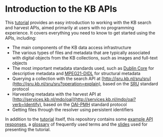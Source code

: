 # Introduction to the KB APIs

This [tutorial](tutorial.md) provides an easy introduction to working with the KB search and harvest APIs, aimed primarily at users with no programming experience. It covers everything you need to know to get started using the APIs, including:

- The main components of the KB data access infrastructure 
- The various types of files and metadata that are typically associated with digital objects from the KB collections, such as images and full-text objects
- The most important metadata standards used, such as [Dublin Core](http://dublincore.org/documents/dces/) for descriptive metadata and [MPEG21-DIDL](http://mpeg.chiariglione.org/standards/mpeg-21) for structural metadata
- Querying a collection with the search API at [http://jsru.kb.nl/sru/sru](http://jsru.kb.nl/sru/sru?operation=explain), based on the [SRU](http://www.loc.gov/standards/sru/) standard protocol
- Harvesting metadata with the harvest API at [http://services.kb.nl/mdo/oai](http://services.kb.nl/mdo/oai?verb=Identify), based on the [OAI-PMH](http://www.openarchives.org/pmh/) standard protocol
- Getting files through the resolver using persistent identifiers

In addition to the [tutorial](tutorial.md) itself, this repository contains some [example API responses](responses), a [glossary](glossary.pdf) of frequently used terms and the [slides](slides.pdf) used for presenting the tutorial. 
